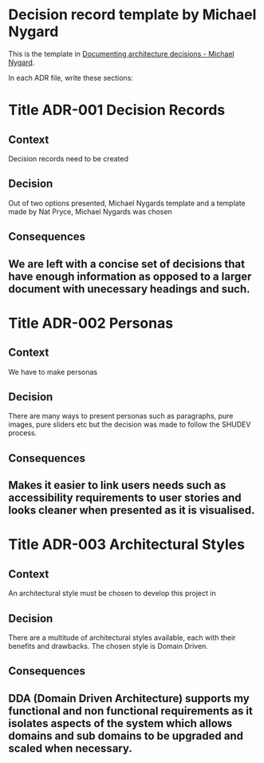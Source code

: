 # Decision record template by Michael Nygard

This is the template in [Documenting architecture decisions - Michael Nygard](http://thinkrelevance.com/blog/2011/11/15/documenting-architecture-decisions).

In each ADR file, write these sections:

# Title ADR-001 Decision Records

## Context

Decision records need to be created

## Decision

Out of two options presented, Michael Nygards template and a template made by Nat Pryce, Michael Nygards was chosen

## Consequences

We are left with a concise set of decisions that have enough information as opposed to a larger document with unecessary headings and such.
------------------------------------------------------------------------------

# Title ADR-002 Personas

## Context

We have to make personas

## Decision

There are many ways to present personas such as paragraphs, pure images, pure sliders etc but the decision was made to follow the SHUDEV process. 

## Consequences

Makes it easier to link users needs such as accessibility requirements to user stories and looks cleaner when presented as it is visualised.
------------------------------------------------------------------------------

# Title ADR-003 Architectural Styles

## Context

An architectural style must be chosen to develop this project in 

## Decision

There are a multitude of architectural styles available, each with their benefits and drawbacks. The chosen style is Domain Driven. 

## Consequences

DDA (Domain Driven Architecture) supports my functional and non functional requirements as it isolates aspects of the system which allows domains and sub domains to be upgraded and scaled when necessary. 
------------------------------------------------------------------------------

